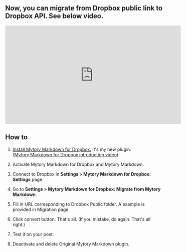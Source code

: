 ## Now, you can migrate from Dropbox public link to Dropbox API. See below video.

<iframe width="560" height="315" src="https://www.youtube.com/embed/ZmPWMBvGuS4?rel=0" frameborder="0" allowfullscreen></iframe>

## How to

1. [Install Mytory Markdown for Dropbox.][1] It's my new plugin.  
   ([Mytory Markdown for Dropbox introduction video][2])

[1]: plugin-install.php?s=Mytory+Markdown+for+Dropbox&tab=search&type=term
[2]: https://www.youtube.com/watch?v=fc-ROSH8Eng

2. Activate Mytory Markdown for Dropbox and Mytory Markdown.

3. Connect to Dropbox in **Settings > Mytory Markdown for Dropbox: Settings** page. 

4. Go to **Settings > Mytory Markdown for Dropbox: Migrate from Mytory Markdown**.

5. Fill in URL corresponding to Dropbox Public folder. A example is provided in Migration page.

6. Click convert button. That's all. (If you mistake, do again. That's all right.)

7. Test it on your post.

8. Deactivate and delete Original Mytory Markdown plugin.